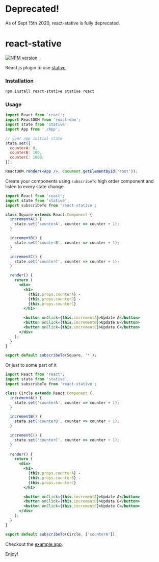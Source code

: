 # Deprecated!

As of Sept 15th 2020, react-stative is fully deprecated.

# react-stative

[![NPM version](https://badge.fury.io/js/react-stative.svg)](http://badge.fury.io/js/react-stative)

React.js plugin to use [stative](https://github.com/stativejs/stative).

### Installation

```sh
npm install react-stative stative react
```

### Usage

```jsx
import React from 'react';
import ReactDOM from 'react-dom';
import state from 'stative';
import App from './App';

// your app initial state
state.set({
  counterA: 0,
  counterB: 100,
  counterC: 1000,
});

ReactDOM.render(<App />, document.getElementById('root'));
```

Create your components using `subscribeTo` high order component and listen to every state change

```jsx
import React from 'react';
import state from 'stative';
import subscribeTo from 'react-stative';

class Square extends React.Component {
  incrementA() {
    state.set('counterA', counter => counter + 1);
  }

  incrementB() {
    state.set('counterB', counter => counter + 1);
  }

  incrementC() {
    state.set('counterC', counter => counter + 1);
  }

  render() {
    return (
      <div>
        <h1>
          {this.props.counterA} - 
          {this.props.counterB} - 
          {this.props.counterC}
        </h1>

        <button onClick={this.incrementA}>Update A</button>
        <button onClick={this.incrementB}>Update B</button>
        <button onClick={this.incrementC}>Update C</button>        
      </div>
    );
  }
}

export default subscribeTo(Square, '*');
```

Or just to some part of it

```jsx
import React from 'react';
import state from 'stative';
import subscribeTo from 'react-stative';

class Circle extends React.Component {
  incrementA() {
    state.set('counterA', counter => counter + 1);
  }

  incrementB() {
    state.set('counterB', counter => counter + 1);
  }

  incrementC() {
    state.set('counterC', counter => counter + 1);
  }
  
  render() {
    return (
      <div>
        <h1>
          {this.props.counterA} - 
          {this.props.counterB} - 
          {this.props.counterC}
        </h1>

        <button onClick={this.incrementA}>Update A</button>
        <button onClick={this.incrementB}>Update B</button>
        <button onClick={this.incrementC}>Update C</button>        
      </div>
    );
  }
}

export default subscribeTo(Circle, ['counterA']);
```

Checkout the [example app](https://github.com/stativejs/react-stative-example).

Enjoy!
